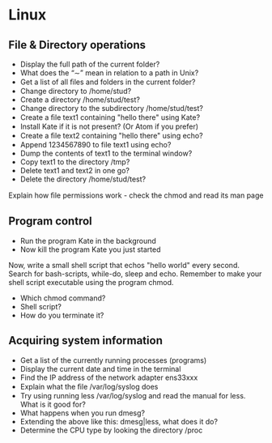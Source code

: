 # Linux
## File & Directory operations

* Display the full path of the current folder?
* What does the “∼” mean in relation to a path in Unix?
* Get a list of all ﬁles and folders in the current folder?
* Change directory to /home/stud?
* Create a directory /home/stud/test?
* Change directory to the subdirectory /home/stud/test?
* Create a ﬁle text1 containing "hello there" using Kate?
* Install Kate if it is not present? (Or Atom if you prefer)
* Create a ﬁle text2 containing "hello there" using echo?
* Append 1234567890 to file text1 using echo?
* Dump the contents of text1 to the terminal window?
* Copy text1 to the directory /tmp?
* Delete text1 and text2 in one go?
* Delete the directory /home/stud/test?

Explain how ﬁle permissions work - check the chmod and read its man page

## Program control

* Run the program Kate in the background
* Now kill the program Kate you just started

Now, write a small shell script that echos "hello world" every second. Search for bash-scripts, while-do, sleep and echo. Remember to make your shell script executable using the program chmod.

* Which chmod command?
* Shell script?
* How do you terminate it?

## Acquiring system information

* Get a list of the currently running processes (programs)
* Display the current date and time in the terminal
* Find the IP address of the network adapter ens33xxx
* Explain what the ﬁle /var/log/syslog does
* Try using running less /var/log/syslog and read the manual for less. What is it good for?
* What happens when you run dmesg?
* Extending the above like this: dmesg|less, what does it do?
* Determine the CPU type by looking the directory /proc
